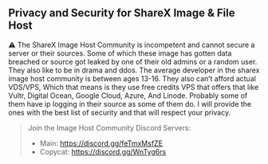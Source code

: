 ## Privacy and Security for ShareX Image & File Host

⚠️ The ShareX Image Host Community is incompetent and cannot secure a server or their sources. Some of which these image has gotten data breached or source got leaked by one of their old admins or a random user. They also like to be in drama and ddos. The average developer in the sharex image host community is between ages 13-16. They also can’t afford actual VDS/VPS, Which that means is they use free credits VPS that offers that like Vultr, Digital Ocean, Google Cloud, Azure, And Linode. Probably some of them have ip logging in their source as some of them do. I will provide the ones with the best list of security and that will respect your privacy.

> Join the Image Host Community Discord Servers:
> 
>   * Main: <https://discord.gg/feTmxMsfZE>
>   * Copycat: <https://discord.gg/WnTyg6rs>